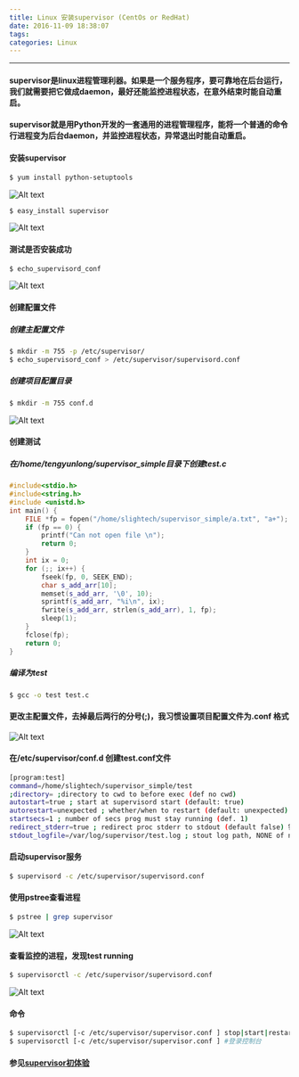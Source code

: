 ```yaml
---
title: Linux 安装supervisor (CentOs or RedHat)
date: 2016-11-09 18:38:07
tags:
categories: Linux
---
```


-----------------------

#### supervisor是linux进程管理利器。如果是一个服务程序，要可靠地在后台运行，我们就需要把它做成daemon，最好还能监控进程状态，在意外结束时能自动重启。

#### supervisor就是用Python开发的一套通用的进程管理程序，能将一个普通的命令行进程变为后台daemon，并监控进程状态，异常退出时能自动重启。

#### 安装supervisor

```bash
$ yum install python-setuptools
```
![Alt text](/img/QQ截图20161108151312.png)

```bash
$ easy_install supervisor
```
![Alt text](/img/QQ截图20161108151521.png)

#### 测试是否安装成功

```bash
$ echo_supervisord_conf
```
![Alt text](/img/QQ截图20161108151708.png)

#### 创建配置文件

##### 创建主配置文件

```bash
$ mkdir -m 755 -p /etc/supervisor/
$ echo_supervisord_conf > /etc/supervisor/supervisord.conf
```

##### 创建项目配置目录

```bash
$ mkdir -m 755 conf.d
```

![Alt text](/img/QQ截图20161108152106.png)

#### 创建测试

##### 在/home/tengyunlong/supervisor_simple目录下创建test.c

```cpp
#include<stdio.h>
#include<string.h>
#include <unistd.h>
int main() {
	FILE *fp = fopen("/home/slightech/supervisor_simple/a.txt", "a+");
	if (fp == 0) {
		printf("Can not open file \n");
		return 0;
	}
	int ix = 0;
	for (;; ix++) {
		fseek(fp, 0, SEEK_END);
		char s_add_arr[10];
		memset(s_add_arr, '\0', 10);
		sprintf(s_add_arr, "%i\n", ix);
		fwrite(s_add_arr, strlen(s_add_arr), 1, fp);
		sleep(1);
	}
	fclose(fp);
	return 0;
}
```

##### 编译为test

```bash
$ gcc -o test test.c
```

#### 更改主配置文件，去掉最后两行的分号(;)，我习惯设置项目配置文件为.conf 格式

![Alt text](/img/QQ图片20161108153215.png)

#### 在/etc/supervisor/conf.d 创建test.conf文件

```bash
[program:test]
command=/home/slightech/supervisor_simple/test
;directory= ;directory to cwd to before exec (def no cwd)
autostart=true ; start at supervisord start (default: true)
autorestart=unexpected ; whether/when to restart (default: unexpected)
startsecs=1 ; number of secs prog must stay running (def. 1)
redirect_stderr=true ; redirect proc stderr to stdout (default false) 错误重定向
stdout_logfile=/var/log/supervisor/test.log ; stout log path, NONE of none ;default AUTO,log输出
```

#### 启动supervisor服务

```bash
$ supervisord -c /etc/supervisor/supervisord.conf
```

#### 使用pstree查看进程

```bash
$ pstree | grep supervisor
```
![Alt text](/img/QQ截图20161108153954.png)

#### 查看监控的进程，发现test running

```bash
$ supervisorctl -c /etc/supervisor/supervisord.conf
```

![Alt text](/img/QQ截图20161108154215.png)

#### 命令

```bash
$ supervisorctl [-c /etc/supervisor/supervisor.conf ] stop|start|restart all #停止|启动|重启 所有进程
$ supervisorctl [-c /etc/supervisor/supervisor.conf ] #登录控制台
```

#### 参见[supervisor初体验](http://www.jianshu.com/p/9abffc905645)
